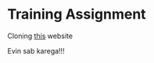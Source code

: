 # Training Assignment

Cloning [this](https://pioneeronline.com/index.php) website

Evin sab karega!!!
